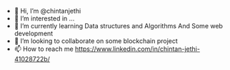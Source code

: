 - 👋 Hi, I’m @chintanjethi
- 👀 I’m interested in ...
- 🌱 I’m currently learning Data structures and Algorithms And Some web development
- 💞️ I’m looking to collaborate on some blockchain project
- 📫 How to reach me https://www.linkedin.com/in/chintan-jethi-41028722b/

<!---
chintanjethi/chintanjethi is a ✨ special ✨ repository because its `README.md` (this file) appears on your GitHub profile.
You can click the Preview link to take a look at your changes.
--->
